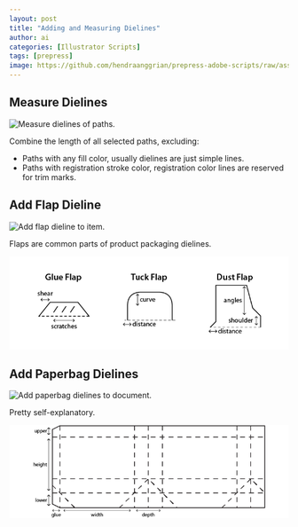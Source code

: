 ```yaml
---
layout: post
title: "Adding and Measuring Dielines"
author: ai
categories: [Illustrator Scripts]
tags: [prepress]
image: https://github.com/hendraanggrian/prepress-adobe-scripts/raw/assets/screenshots/ai_dielines_addpaperbag.png
---
```


## Measure Dielines

![Measure dielines of paths.](https://github.com/hendraanggrian/prepress-adobe-scripts/raw/assets/screenshots/ai_dielines_measure.png)

Combine the length of all selected paths, excluding:
- Paths with any fill color, usually dielines are just simple lines.
- Paths with registration stroke color, registration color lines are reserved for trim marks.

## Add Flap Dieline

![Add flap dieline to item.](https://github.com/hendraanggrian/prepress-adobe-scripts/raw/assets/screenshots/ai_dielines_addflap.png)

Flaps are common parts of product packaging dielines.

![Flap dieline types.](../images/samples/ai_dielines_addflap.png)

## Add Paperbag Dielines

![Add paperbag dielines to document.](https://github.com/hendraanggrian/prepress-adobe-scripts/raw/assets/screenshots/ai_dielines_addpaperbag.png)

Pretty self-explanatory.

![Paperbag dielines area.](../images/samples/ai_dielines_addpaperbag.png)
